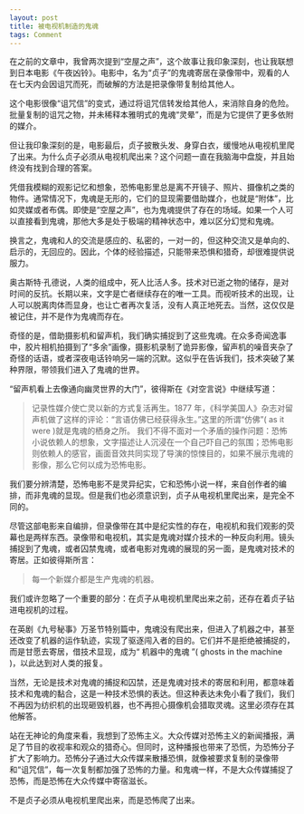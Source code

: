 ```yaml
---
layout: post
title: 被电视机制造的鬼魂
tags: Comment
---
```


在之前的文章中，我曾两次提到“空屋之声”，这个故事让我印象深刻，也让我联想到日本电影《午夜凶铃》。电影中，名为“贞子”的鬼魂寄居在录像带中，观看的人在七天内会因诅咒而死，而破解的方法是把录像带复制给其他人。

这个电影很像“诅咒信”的变式，通过将诅咒信转发给其他人，来消除自身的危险。批量复制的诅咒之物，并未稀释本雅明式的鬼魂“灵晕”，而是为它提供了更多依附的媒介。

但让我印象深刻的是，电影最后，贞子披散头发、身穿白衣，缓慢地从电视机里爬了出来。为什么贞子必须从电视机爬出来？这个问题一直在我脑海中盘旋，并且始终没有找到合理的答案。

凭借我模糊的观影记忆和想象，恐怖电影里总是离不开镜子、照片、摄像机之类的物件。通常情况下，鬼魂是无形的，它们的显现需要借助媒介，也就是“附体”，比如灵媒或者布偶。即使是“空屋之声”，也为鬼魂提供了存在的场域。如果一个人可以直接看到鬼魂，那他大多是处于极端的精神状态中，难以区分幻觉和鬼魂。

换言之，鬼魂和人的交流是感应的、私密的，一对一的，但这种交流又是单向的、启示的，无回应的。因此，个体的经验描述，只能带来恐惧和猎奇，却很难提供说服力。

奥古斯特·孔德说，人类的组成中，死人比活人多。技术对已逝之物的储存，是对时间的反抗。长期以来，文字是亡者继续存在的唯一工具。而视听技术的出现，让人可以脱离肉体而显身，也让亡者再次复活，没有人真正地死去。当然，这仅仅是被记住，并不是作为鬼魂而存在。

奇怪的是，借助摄影机和留声机，我们确实捕捉到了这些鬼魂。在众多奇闻逸事中，胶片相机拍摄到了“多余”画像，摄影机录制了诡异影像，留声机的噪音夹杂了奇怪的话语，或者深夜电话铃响另一端的沉默。这似乎在告诉我们，技术突破了某种界限，带领我们进入了鬼魂的世界。

“留声机看上去像通向幽灵世界的大门”，彼得斯在《对空言说》中继续写道：

> 记录性媒介使亡灵以新的方式复活再生。1877 年，《科学美国人》杂志对留声机做了这样的评论：“言语仿佛已经获得永生。”这里的所谓“仿佛”( as it were )就是鬼魂的栖身之所。
我们不得不面对一个矛盾的操作问题：恐怖小说依赖人的想象，文字描述让人沉浸在一个自己吓自己的氛围；恐怖电影则依赖人的感官，画面音效共同实现了导演的惊悚目的，如果不展示鬼魂的影像，那么它何以成为恐怖电影。

我们要分辨清楚，恐怖电影不是灵异纪实，它和恐怖小说一样，来自创作者的编排，而非鬼魂的显现。但是我们也必须意识到，贞子从电视机里爬出来，是完全不同的。

尽管这部电影来自编排，但录像带在其中是纪实性的存在，电视机和我们观影的荧幕也是两样东西。录像带和电视机，其实是鬼魂对媒介技术的一种反向利用。镜头捕捉到了鬼魂，或者囚禁鬼魂，或者电影对鬼魂的展现的另一面，是鬼魂对技术的寄居。正如彼得斯所言：

> 每一个新媒介都是生产鬼魂的机器。

我们或许忽略了一个重要的部分：在贞子从电视机里爬出来之前，还存在着贞子钻进电视机的过程。

在英剧《九号秘事》万圣节特别篇中，鬼魂没有爬出来，但进入了机器之中，甚至还改变了机器的运作轨迹，实现了驱逐闯入者的目的。它们并不是拒绝被捕捉的，而是甘愿去寄居，借技术显现，成为“ 机器中的鬼魂 ”( ghosts in the machine )，以此达到对人类的报复。

当然，无论是技术对鬼魂的捕捉和囚禁，还是鬼魂对技术的寄居和利用，都意味着技术和鬼魂的黏合，这是一种技术恐惧的表达。但这种表达未免小看了我们，我们不再因为纺织机的出现砸毁机器，也不再担心摄像机会猎取灵魂。这里必须存在其他解答。

站在无神论的角度来看，我想到了恐怖主义。大众传媒对恐怖主义的新闻播报，满足了节目的收视率和观众的猎奇心。但同时，这种播报也带来了恐慌，为恐怖分子扩大了影响力。恐怖分子通过大众传媒来散播恐惧，就像被要求复制的录像带和“诅咒信”，每一次复制都加强了恐怖的力量。和鬼魂一样，不是大众传媒捕捉了恐怖，而是恐怖在大众传媒中寄宿滋长。

不是贞子必须从电视机里爬出来，而是恐怖爬了出来。

